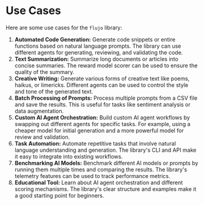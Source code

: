 # Use Cases

Here are some use cases for the `flujo` library:

1.  **Automated Code Generation:** Generate code snippets or entire functions based on natural language prompts. The library can use different agents for generating, reviewing, and validating the code.
2.  **Text Summarization:** Summarize long documents or articles into concise summaries. The reward model scorer can be used to ensure the quality of the summary.
3.  **Creative Writing:** Generate various forms of creative text like poems, haikus, or limericks. Different agents can be used to control the style and tone of the generated text.
4.  **Batch Processing of Prompts:** Process multiple prompts from a CSV file and save the results. This is useful for tasks like sentiment analysis or data augmentation.
5.  **Custom AI Agent Orchestration:** Build custom AI agent workflows by swapping out different agents for specific tasks. For example, using a cheaper model for initial generation and a more powerful model for review and validation.
6.  **Task Automation:** Automate repetitive tasks that involve natural language understanding and generation. The library's CLI and API make it easy to integrate into existing workflows.
7.  **Benchmarking AI Models:** Benchmark different AI models or prompts by running them multiple times and comparing the results. The library's telemetry features can be used to track performance metrics.
8.  **Educational Tool:** Learn about AI agent orchestration and different scoring mechanisms. The library's clear structure and examples make it a good starting point for beginners.
